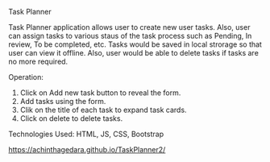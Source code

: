 Task Planner

Task Planner application allows user to create new user tasks. Also, user can assign tasks to various staus of the task process such as Pending, In review, To be completed, etc. Tasks would be saved in local strorage so that user can view it offline. Also, user would be able to delete tasks if tasks are no more required.

Operation:
1) Click on Add new task button to reveal the form.
2) Add tasks using the form.
3) Clik on the title of each task to expand task cards.
4) Click on delete to delete tasks.

Technologies Used:
HTML, JS, CSS, Bootstrap

 https://achinthagedara.github.io/TaskPlanner2/
